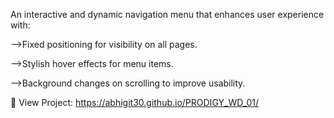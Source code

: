 An interactive and dynamic navigation menu that enhances user experience with:

-->Fixed positioning for visibility on all pages.

-->Stylish hover effects for menu items.

-->Background changes on scrolling to improve usability.

🔗 View Project: https://abhigit30.github.io/PRODIGY_WD_01/
